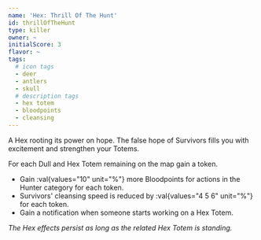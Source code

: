 ```yaml
---
name: 'Hex: Thrill Of The Hunt'
id: thrillOfTheHunt
type: killer
owner: ~
initialScore: 3
flavor: ~
tags:
  # icon tags
  - deer
  - antlers
  - skull
  # description tags
  - hex totem
  - bloodpoints
  - cleansing
---
```


A Hex rooting its power on hope. The false hope of Survivors fills you with excitement and strengthen your Totems.

For each Dull and Hex Totem remaining on the map gain a token.

- Gain :val{values="10" unit="%"} more Bloodpoints for actions in the Hunter category for each token.
- Survivors' cleansing speed is reduced by :val{values="4 5 6" unit="%"} for each token.
- Gain a notification when someone starts working on a Hex Totem.

_The Hex effects persist as long as the related Hex Totem is standing._
